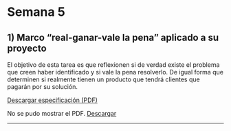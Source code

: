 # Semana 5

## 1) Marco “real-ganar-vale la pena” aplicado a su proyecto

El objetivo de esta tarea es que reflexionen si de verdad existe el problema que creen haber identificado y si vale la pena resolverlo. 
De igual forma que determinen si realmente tienen un producto que tendrá clientes que pagarán por su solución. 

[Descargar especificación (PDF)](\rec\arch\Marco_real.pdf)

<object data="..\rec\arch\Marco_real.pdf" type="application/pdf" width="100%" height="600">
  <p>No se pudo mostrar el PDF. <a href="..\rec\arch\Marco_real.pdf">Descargar</a></p>
</object>

---